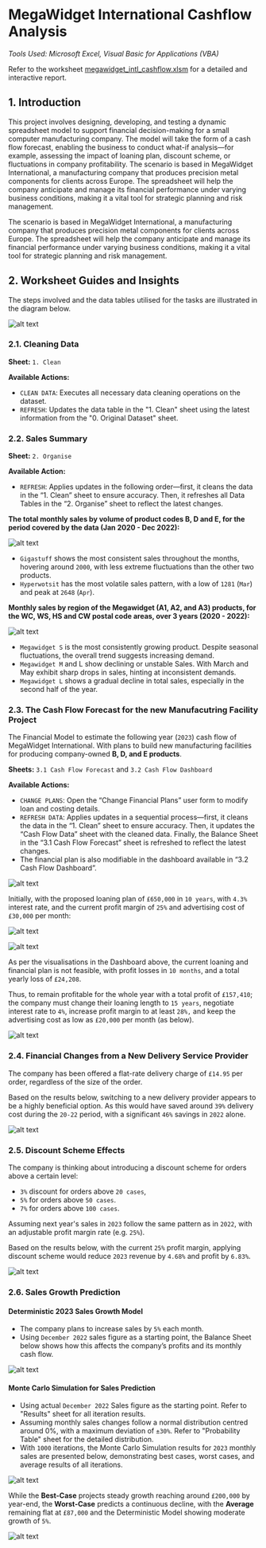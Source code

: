 # MegaWidget International Cashflow Analysis

*Tools Used: Microsoft Excel, Visual Basic for Applications (VBA)*

Refer to the worksheet [megawidget_intl_cashflow.xlsm](/megawidget_intl_cashflow.xlsm) for a detailed and interactive report. 

## 1. Introduction

This project involves designing, developing, and testing a dynamic spreadsheet model to support financial decision-making for a small computer manufacturing company. The model will take the form of a cash flow forecast, enabling the business to conduct what-if analysis—for example, assessing the impact of loaning plan, discount scheme, or fluctuations in company profitability.
The scenario is based in MegaWidget International, a manufacturing company that produces precision metal components for clients across Europe. The spreadsheet will help the company anticipate and manage its financial performance under varying business conditions, making it a vital tool for strategic planning and risk management.

The scenario is based in MegaWidget International, a manufacturing company that produces precision metal components for clients across Europe. The spreadsheet will help the company anticipate and manage its financial performance under varying business conditions, making it a vital tool for strategic planning and risk management.

## 2. Worksheet Guides and Insights

The steps involved and the data tables utilised for the tasks are illustrated in the diagram below.

![alt text](./imgs/image.png)


### 2.1. Cleaning Data

**Sheet:** `1. Clean`

**Available Actions:**
- `CLEAN DATA`: Executes all necessary data cleaning operations on the dataset.
- `REFRESH`: Updates the data table in the "1. Clean" sheet using the latest information from the "0. Original Dataset" sheet.

### 2.2. Sales Summary

**Sheet:** `2. Organise`

**Available Action:**
- `REFRESH`: Applies updates in the following order—first, it cleans the data in the “1. Clean” sheet to ensure accuracy. Then, it refreshes all Data Tables in the “2. Organise” sheet to reflect the latest changes.

**The total monthly sales by volume of product codes B, D and E, for the period covered by the data (Jan 2020 - Dec 2022):**

![alt text](./imgs/image-1.png)

- `Gigastuff` shows the most consistent sales throughout the months, hovering around `2000`, with less extreme fluctuations than the other two products.
- `Hyperwotsit` has the most volatile sales pattern, with a low of `1281` (`Mar`) and peak at `2648` (`Apr`).

**Monthly sales by region of the Megawidget (A1, A2, and A3) products, for the WC, WS, HS and CW postal code areas, over 3 years (2020 - 2022):**

![alt text](./imgs/image-2.png)

- `Megawidget S` is the most consistently growing product. Despite seasonal fluctuations, the overall trend suggests increasing demand.
- `Megawidget M` and L show declining or unstable Sales. With March and May exhibit sharp drops in sales, hinting at inconsistent demands.
- `Megawidget L` shows a gradual decline in total sales, especially in the second half of the year.

### 2.3. The Cash Flow Forecast for the new Manufacutring Facility Project

The Financial Model to estimate the following year (`2023`) cash flow of MegaWidget International. With plans to build new manufacturing facilities for producing company-owned **B, D, and E products**.


**Sheets:** `3.1 Cash Flow Forecast` and `3.2 Cash Flow Dashboard`

**Available Actions:**
- `CHANGE PLANS`: Open the “Change Financial Plans” user form to modify loan and costing details.
- `REFRESH DATA`: Applies updates in a sequential process—first, it cleans the data in the “1. Clean” sheet to ensure accuracy. Then, it updates the “Cash Flow Data” sheet with the cleaned data. Finally, the Balance Sheet in the “3.1 Cash Flow Forecast” sheet is refreshed to reflect the latest changes.
- The financial plan is also modifiable in the dashboard available in “3.2 Cash Flow Dashboard”.

![alt text](./imgs/image-3.png)

Initially, with the proposed loaning plan of `£650,000` in `10 years`, with `4.3%` interest rate, and the current profit margin of `25%` and advertising cost of `£30,000` per month:

![alt text](./imgs/image-4.png)

![alt text](./imgs/image-5.png)

As per the visualisations in the Dashboard above, the current loaning and financial plan is not feasible, with profit losses in `10 months`, and a total yearly loss of `£24,208`. 

Thus, to remain profitable for the whole year with a total profit of `£157,410`; the company must change their loaning length to `15 years`, negotiate interest rate to `4%`, increase profit margin to at least `28%,` and keep the advertising cost as low as `£20,000` per month (as below).

![alt text](./imgs/image-6.png)

### 2.4. Financial Changes from a New Delivery Service Provider

The company has been offered a flat-rate delivery charge of  `£14.95` per order, regardless of the size of the order.

Based on the results below, switching to a new delivery provider appears to be a highly beneficial option. As this would have saved around `39%` delivery cost during the `20-22` period, with a significant `46%` savings in `2022` alone.

![alt text](./imgs/image-7.png)

### 2.5. Discount Scheme Effects

The company is thinking about introducing a discount scheme for orders above a certain level:
- `3%` discount for orders above `20 cases`,
- `5%` for orders above `50 cases`.
- `7%` for orders above `100 cases`.

Assuming next year's sales in `2023` follow the same pattern as in `2022`, with an adjustable profit margin rate (e.g. `25%`).

Based on the results below, with the current `25%` profit margin, applying discount scheme would reduce `2023` revenue by `4.68%` and profit by `6.83%`.

![alt text](./imgs/image-8.png)

### 2.6. Sales Growth Prediction

#### Deterministic 2023 Sales Growth Model

- The company plans to increase sales by `5%` each month. 
- Using `December 2022` sales figure as a starting point, the Balance Sheet below shows how this affects the company’s profits and its monthly cash flow.

![alt text](./imgs/image-9.png)

#### Monte Carlo Simulation for Sales Prediction

- Using actual `December 2022` Sales figure as the starting point. Refer to "Results" sheet for all iteration results.
- Assuming monthly sales changes follow a normal distribution centred around 0%, with a maximum deviation of `±30%`. Refer to "Probability Table" sheet for the detailed distribution.
- With `1000` iterations, the Monte Carlo Simulation results for `2023` monthly sales are presented below, demonstrating best cases, worst cases, and average results of all iterations.

![alt text](./imgs/image-10.png)

While the **Best-Case** projects steady growth reaching around `£200,000` by year-end, the **Worst-Case** predicts a continuous decline, with the **Average** remaining flat at `£87,000` and the Deterministic Model showing moderate growth of `5%`.

![alt text](./imgs/image-11.png)











